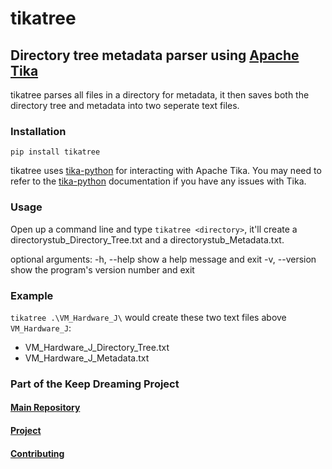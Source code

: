 # tikatree

## Directory tree metadata parser using [Apache Tika](http://tika.apache.org/)

tikatree parses all files in a directory for metadata, it then saves both the directory tree and metadata into two seperate text files.

### Installation

`pip install tikatree`

tikatree uses [tika-python](https://github.com/chrismattmann/tika-python) for interacting with Apache Tika. You may need to refer to the [tika-python](https://github.com/chrismattmann/tika-python) documentation if you have any issues with Tika.

### Usage

Open up a command line and type `tikatree <directory>`, it'll create a directorystub_Directory_Tree.txt and a directorystub_Metadata.txt.

optional arguments:
  -h, --help     show a help message and exit
  -v, --version  show the program's version number and exit

### Example

`tikatree .\VM_Hardware_J\` would create these two text files above `VM_Hardware_J`:

- VM_Hardware_J_Directory_Tree.txt
- VM_Hardware_J_Metadata.txt

### Part of the Keep Dreaming Project

#### [Main Repository](https://phabricator.kairohm.dev/diffusion/49/)

#### [Project](https://phabricator.kairohm.dev/project/view/51/)

#### [Contributing](https://bookstack.kairohm.dev/books/keep-dreaming-project/page/contributing-to-the-keep-dreaming-project)
